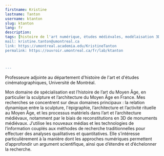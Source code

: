 ```yaml
---
firstname: Kristine
lastname: Tanton
username: ktanton
slug: ktanton
lang: fr
description: 
tags: [histoire de l'art numérique, études médiévales, modélaisation 3D]
mail: kristine.tanton@umontreal.ca
link: https://umontreal.academia.edu/KristineTanton
permalink: https://ouvroir.umontreal.ca/fr/lab/ktanton



---
```


Professeure adjointe au département d'histoire de l'art et d'études cinématographiques, Université de Montréal.

Mon domaine de spécialisation est l’histoire de l’art du Moyen Âge, en particulier la sculpture et l’architecture du Moyen Âge en France. Mes recherches se concentrent sur deux domaines principaux : la relation dynamique entre la sculpture, l'épigraphie, l’architecture et l’activité rituelle au Moyen Âge, et les processus matériels dans l’art et l’architecture médiévaux, notamment par le biais de reconstitutions en 3D de monuments médiévaux. J’utilise les nouveaux médias et les technologies de l’information couplés aux méthodes de recherche traditionnelles pour effectuer des analyses qualitatives et quantitatives. Elle s’intéresse particulièrement à la manière dont les approches numériques permettent d’approfondir un argument scientifique, ainsi que d’étendre et d’échelonner la recherche. 
